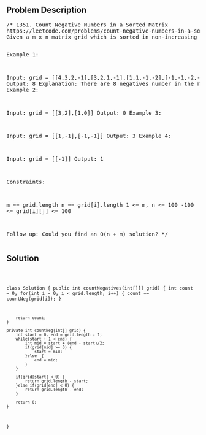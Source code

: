 <!--
<style>
  body { font-family: Arial, sans-serif; }
  .container { max-width: 600px; margin: auto; padding: 20px; }
  .comment-block { background-color: #f9f9f9; padding: 10px; border-left: 5px solid #ccc; }
  .code-block { background-color: #f4f4f4; padding: 10px; border: 1px solid #ddd; }
</style>
-->

<div class='container'>
<h2>Problem Description</h2>
<div class='comment-block'>
<pre>
/* 1351. Count Negative Numbers in a Sorted Matrix
https://leetcode.com/problems/count-negative-numbers-in-a-sorted-matrix/
Given a m x n matrix grid which is sorted in non-increasing order both row-wise and column-wise, return the number of negative numbers in grid.

Example 1:

Input: grid = [[4,3,2,-1],[3,2,1,-1],[1,1,-1,-2],[-1,-1,-2,-3]]
Output: 8
Explanation: There are 8 negatives number in the matrix.
Example 2:

Input: grid = [[3,2],[1,0]]
Output: 0
Example 3:

Input: grid = [[1,-1],[-1,-1]]
Output: 3
Example 4:

Input: grid = [[-1]]
Output: 1
 

Constraints:

m == grid.length
n == grid[i].length
1 <= m, n <= 100
-100 <= grid[i][j] <= 100
 

Follow up: Could you find an O(n + m) solution?
*/
</pre>
</div>

<h2>Solution</h2>
<div class='code-block'>
<pre><code class='language-java'>

class Solution {
    public int countNegatives(int[][] grid) {
        int count = 0;
        for(int i = 0; i < grid.length; i++) {
            count += countNeg(grid[i]);
        }
        
        return count;
    }
    
    private int countNeg(int[] grid) {
        int start = 0, end = grid.length - 1;
        while(start + 1 < end) {
            int mid = start + (end - start)/2;
            if(grid[mid] >= 0) {
                start = mid;
            }else  {
                end = mid;
            }
        }
        
        if(grid[start] < 0) {
            return grid.length - start;
        }else if(grid[end] < 0) {
            return grid.length - end;
        }
        
        return 0;
    }
}</code></pre>
</div>
</div>
